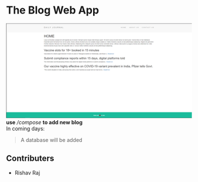 # The Blog Web App
![Blog Screenshot](https://github.com/Rishav-mngo/Blog_web_app/blob/main/Capture.PNG?raw=true)
**use** */compose* **to add new blog**<br/>
In coming days:
> A database will be added

## Contributers
- Rishav Raj
